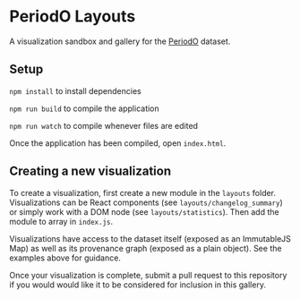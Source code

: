 # PeriodO Layouts

A visualization sandbox and gallery for the [PeriodO] dataset.

## Setup

`npm install` to install dependencies

`npm run build` to compile the application

`npm run watch` to compile whenever files are edited

Once the application has been compiled, open `index.html`.

## Creating a new visualization

To create a visualization, first create a new module in the `layouts` folder.
Visualizations can be React components (see `layouts/changelog_summary`) or
simply work with a DOM node (see `layouts/statistics`). Then add the module to
array in `index.js`.

Visualizations have access to the dataset itself (exposed as an ImmutableJS
Map) as well as its provenance graph (exposed as a plain object). See the
examples above for guidance.

Once your visualization is complete, submit a pull request to this repository
if you would would like it to be considered for inclusion in this gallery.

[PeriodO]: https://perio.do/
